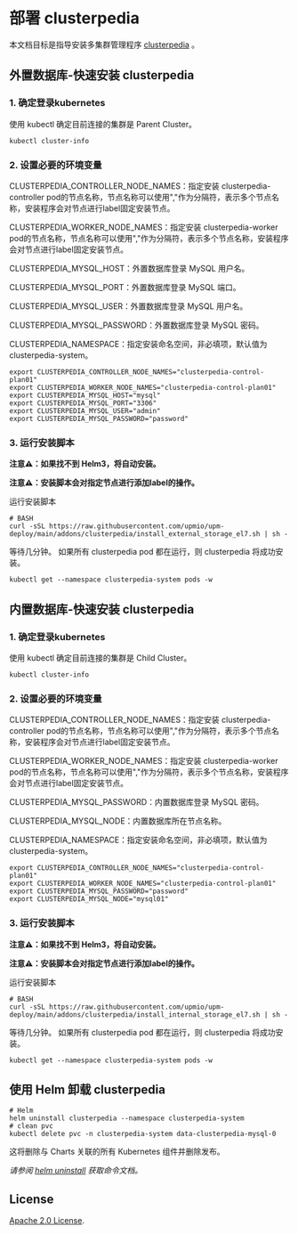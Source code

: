 # 部署 clusterpedia

本文档目标是指导安装多集群管理程序 [clusterpedia](https://github.com/clusterpedia-io/clusterpedia) 。

## 外置数据库-快速安装 clusterpedia 

### 1. 确定登录kubernetes 

使用 kubectl 确定目前连接的集群是 Parent Cluster。

```console
kubectl cluster-info
```

### 2. 设置必要的环境变量

CLUSTERPEDIA_CONTROLLER_NODE_NAMES：指定安装 clusterpedia-controller pod的节点名称，节点名称可以使用","作为分隔符，表示多个节点名称，安装程序会对节点进行label固定安装节点。

CLUSTERPEDIA_WORKER_NODE_NAMES：指定安装 clusterpedia-worker pod的节点名称，节点名称可以使用","作为分隔符，表示多个节点名称，安装程序会对节点进行label固定安装节点。

CLUSTERPEDIA_MYSQL_HOST：外置数据库登录 MySQL 用户名。

CLUSTERPEDIA_MYSQL_PORT：外置数据库登录 MySQL 端口。

CLUSTERPEDIA_MYSQL_USER：外置数据库登录 MySQL 用户名。

CLUSTERPEDIA_MYSQL_PASSWORD：外置数据库登录 MySQL 密码。

CLUSTERPEDIA_NAMESPACE：指定安装命名空间，非必填项，默认值为clusterpedia-system。

```console
export CLUSTERPEDIA_CONTROLLER_NODE_NAMES="clusterpedia-control-plan01"
export CLUSTERPEDIA_WORKER_NODE_NAMES="clusterpedia-control-plan01"
export CLUSTERPEDIA_MYSQL_HOST="mysql"
export CLUSTERPEDIA_MYSQL_PORT="3306"
export CLUSTERPEDIA_MYSQL_USER="admin"
export CLUSTERPEDIA_MYSQL_PASSWORD="password"
```

### 3. 运行安装脚本

**注意⚠️：如果找不到 Helm3，将自动安装。**

**注意⚠️：安装脚本会对指定节点进行添加label的操作。**

运行安装脚本
```console
# BASH
curl -sSL https://raw.githubusercontent.com/upmio/upm-deploy/main/addons/clusterpedia/install_external_storage_el7.sh | sh -
```

等待几分钟。 如果所有 clusterpedia pod 都在运行，则 clusterpedia 将成功安装。

```console
kubectl get --namespace clusterpedia-system pods -w
```

## 内置数据库-快速安装 clusterpedia

### 1. 确定登录kubernetes

使用 kubectl 确定目前连接的集群是 Child Cluster。

```console
kubectl cluster-info
```

### 2. 设置必要的环境变量

CLUSTERPEDIA_CONTROLLER_NODE_NAMES：指定安装 clusterpedia-controller pod的节点名称，节点名称可以使用","作为分隔符，表示多个节点名称，安装程序会对节点进行label固定安装节点。

CLUSTERPEDIA_WORKER_NODE_NAMES：指定安装 clusterpedia-worker pod的节点名称，节点名称可以使用","作为分隔符，表示多个节点名称，安装程序会对节点进行label固定安装节点。

CLUSTERPEDIA_MYSQL_PASSWORD：内置数据库登录 MySQL 密码。

CLUSTERPEDIA_MYSQL_NODE：内置数据库所在节点名称。

CLUSTERPEDIA_NAMESPACE：指定安装命名空间，非必填项，默认值为clusterpedia-system。

```console
export CLUSTERPEDIA_CONTROLLER_NODE_NAMES="clusterpedia-control-plan01"
export CLUSTERPEDIA_WORKER_NODE_NAMES="clusterpedia-control-plan01"
export CLUSTERPEDIA_MYSQL_PASSWORD="password"
export CLUSTERPEDIA_MYSQL_NODE="mysql01"
```

### 3. 运行安装脚本

**注意⚠️：如果找不到 Helm3，将自动安装。**

**注意⚠️：安装脚本会对指定节点进行添加label的操作。**

运行安装脚本
```console
# BASH
curl -sSL https://raw.githubusercontent.com/upmio/upm-deploy/main/addons/clusterpedia/install_internal_storage_el7.sh | sh -
```

等待几分钟。 如果所有 clusterpedia pod 都在运行，则 clusterpedia 将成功安装。

```console
kubectl get --namespace clusterpedia-system pods -w
```

## 使用 Helm 卸载 clusterpedia

```console
# Helm
helm uninstall clusterpedia --namespace clusterpedia-system
# clean pvc
kubectl delete pvc -n clusterpedia-system data-clusterpedia-mysql-0
```

这将删除与 Charts 关联的所有 Kubernetes 组件并删除发布。

_请参阅 [helm uninstall](https://helm.sh/docs/helm/helm_uninstall/) 获取命令文档。_

## License

<!-- Keep full URL links to repo files because this README syncs from main to gh-pages.  -->
[Apache 2.0 License](https://raw.githubusercontent.com/upmio/upm-deploy/main/LICENSE).

